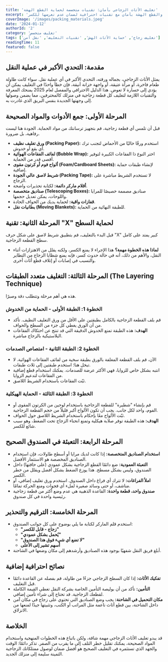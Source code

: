 ```yaml
---
title: 'تغليف الأثاث الزجاجي بأمان: تقنيات متخصصة لحماية القطع الهشة'
excerpt: 'دليل متخصص لتغليف ونقل الأثاث الزجاجي والقطع الهشة بأمان مع تقنيات احترافية لضمان عدم تعرضها للكسر.'
coverImage: '/images/packing_materials.jpeg'
date: '2024-01-12'
authorId: '2'
category: 'تغليف متخصص'
tags: ['تغليف زجاج', 'حماية الأثاث الهش', 'تقنيات التغليف', 'نقل آمن']
readingTime: 11
featured: false
---
```


## مقدمة: التحدي الأكبر في عملية النقل

يمثل الأثاث الزجاجي، بجماله ورقته، التحدي الأكبر في أي عملية نقل. سواء كانت طاولة طعام فاخرة، أو مرآة عتيقة، أو واجهة خزانة أنيقة، فإن خطأ واحدًا في التغليف يمكن أن يؤدي إلى خسارة لا تعوض. هذا الدليل الاحترافي والمفصل لعام 2025 يمنحك المعرفة والتقنيات اللازمة لتغليف كل قطعة زجاجية في منزلك كالمحترفين، مما يضمن وصولها إلى وجهتها الجديدة بنفس البريق الذي غادرت به.

## المرحلة الأولى: جمع الأدوات والمواد الصحيحة

قبل أن تلمس أي قطعة زجاجية، قم بتجهيز ترسانتك من مواد الحماية. الجودة هنا ليست رفاهية، بل ضرورة.

*   **ورق تغليف نظيف (Packing Paper):** استخدم ورقًا خاليًا من الأحماض لتجنب ترك أي بقع أو خدوش.
*   **لفائف الفقاعات الهوائية (Bubble Wrap):** اختر النوع ذا الفقاعات الكبيرة لتوفير أقصى قدر من الحماية.
*   **ألواح فوم أو كرتون مقوى (Foam/Cardboard Sheets):** لإنشاء طبقات حماية إضافية.
*   **شريط لاصق عالي الجودة (Packing Tape):** لا تستخدم الشريط مباشرة على الزجاج.
*   **أقلام ماركر دائمة:** لكتابة تحذيرات واضحة.
*   **صناديق متخصصة (Telescoping Boxes):** صناديق مصممة خصيصًا للمرايا واللوحات، يمكن تعديل حجمها.
*   **قفازات واقية:** لحماية يديك من الحواف الحادة.
*   **بطانيات نقل (Moving Blankets):** للطبقة النهائية من الحماية.

## المرحلة الثانية: تقنية "X" لحماية السطح

قبل البدء بالتغليف، قم بتطبيق شريط لاصق على شكل حرف "X" كبير يمتد على كامل سطح القطعة الزجاجية.

*   **لماذا هذه الخطوة مهمة؟** هذا الإجراء لا يمنع الكسر، ولكنه يقلل من الاهتزازات أثناء النقل، والأهم من ذلك، أنه في حالة حدوث كسر، فإنه يمنع شظايا الزجاج من التطاير والتسبب في إصابات أو إتلاف قطع أثاث أخرى.

## المرحلة الثالثة: التغليف متعدد الطبقات (The Layering Technique)

هذه هي أهم مرحلة وتتطلب دقة وصبرًا.

### الخطوة 1: الطبقة الأولى - الحماية من الخدوش

*   قم بلف القطعة الزجاجية بالكامل بطبقتين على الأقل من ورق التغليف النظيف. تأكد من أن الورق يغطي كل جزء من السطح والحواف.
*   **الهدف:** هذه الطبقة تمنع الخدوش الدقيقة التي قد تنتج عن احتكاك الفقاعات البلاستيكية بالزجاج مباشرة.

### الخطوة 2: الطبقة الثانية - امتصاص الصدمات

*   الآن، قم بلف القطعة المغلفة بالورق بطبقة سخية من لفائف الفقاعات الهوائية. لا تبخل هنا؛ استخدم طبقتين إلى ثلاث طبقات.
*   انتبه بشكل خاص للزوايا، فهي الأكثر عرضة للصدمات. يمكنك استخدام قطع إضافية من الفقاعات لتدعيم الزوايا.
*   ثبّت الفقاعات باستخدام الشريط اللاصق.

### الخطوة 3: الطبقة الثالثة - الحماية الهيكلية

*   قم بإنشاء "شطيرة" للقطعة الزجاجية باستخدام لوحين من الكرتون المقوى أو الفوم، واحد لكل جانب. يجب أن تكون الألواح أكبر قليلاً من حجم القطعة الزجاجية.
*   ثبّت الألواح معًا بإحكام باستخدام الشريط اللاصق حول الحواف.
*   **الهدف:** هذه الطبقة توفر صلابة هيكلية وتمنع انحناء الزجاج تحت الضغط، وهو سبب شائع للكسر.

## المرحلة الرابعة: التعبئة في الصندوق الصحيح

*   **استخدام الصناديق المتخصصة:** إذا كانت لديك مرايا أو أسطح طاولات، فإن استخدام الصناديق المخصصة هو الاستثمار الأفضل.
*   **التعبئة العمودية:** ضع دائمًا القطع الزجاجية بشكل عمودي (على حافتها) داخل الصندوق، وليس بشكل مسطح. هذا يوزع الضغط بشكل أفضل ويقلل من خطر الكسر.
*   **املأ الفراغات:** لا تترك أي فراغ داخل الصندوق. استخدم ورق تغليف إضافي، أو مناشف، أو حتى وسائد صغيرة لملء أي فجوات ومنع الحركة تمامًا.
*   **صندوق واحد، قطعة واحدة:** القاعدة الذهبية هي عدم وضع أكثر من قطعة زجاجية رئيسية واحدة في كل صندوق.

## المرحلة الخامسة: الترقيم والتحذير

*   استخدم قلم الماركر لكتابة ما يلي بوضوح على كل جوانب الصندوق:
    *   **"زجاج - قابل للكسر"**
    *   **"يُحمل بشكل عمودي"**
    *   **"لا تضع أي شيء فوق هذا الصندوق"**
    *   **أسهم تشير إلى الأعلى**
*   أبلغ فريق النقل شفهيًا بوجود هذه الصناديق وأرشدهم إلى مكان وضعها في الشاحنة.

## نصائح احترافية إضافية

*   **تفكيك الأثاث:** إذا كان السطح الزجاجي جزءًا من طاولة، قم بفصله عن القاعدة دائمًا قبل التغليف.
*   **التأمين:** تأكد من أن بوليصة التأمين الخاصة بشركة النقل تغطي القيمة الكاملة لقطعك الزجاجية. قد تحتاج إلى شراء تأمين إضافي.
*   **مكان التحميل في الشاحنة:** يجب وضع الصناديق التي تحتوي على زجاج في مكان آمن داخل الشاحنة، بين قطع أثاث ناعمة مثل المراتب أو الكنب، وتثبيتها جيدًا لمنعها من الانزلاق.

## الخلاصة

قد يبدو تغليف الأثاث الزجاجي مهمة شاقة، ولكن باتباع هذه الخطوات المنهجية واستخدام المواد الصحيحة، يمكنك تقليل خطر التلف إلى ما يقرب من الصفر. تذكر دائمًا: الوقت والجهد الذي تستثمره في التغليف الصحيح هو أفضل ضمان لوصول ممتلكاتك الزجاجية الثمينة سليمة إلى منزلك الجديد.